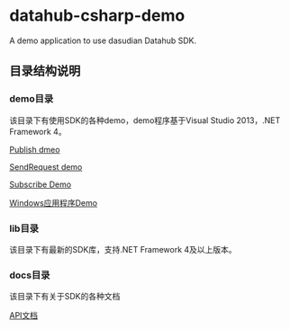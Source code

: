 # datahub-csharp-demo
A demo application to use dasudian Datahub SDK.

## 目录结构说明

### demo目录
该目录下有使用SDK的各种demo，demo程序基于Visual Studio 2013，.NET Framework 4。 

[Publish dmeo](./demo/PublishDemo.cs)

[SendRequest demo](./demo/SendRequestDemo.cs)

[Subscribe Demo](./demo/SubscribeDemo.cs)

[Windows应用程序Demo](./demo/DataHubDemo.cs)

### lib目录
该目录下有最新的SDK库，支持.NET Framework 4及以上版本。

### docs目录
该目录下有关于SDK的各种文档

[API文档](./docs/API.md)